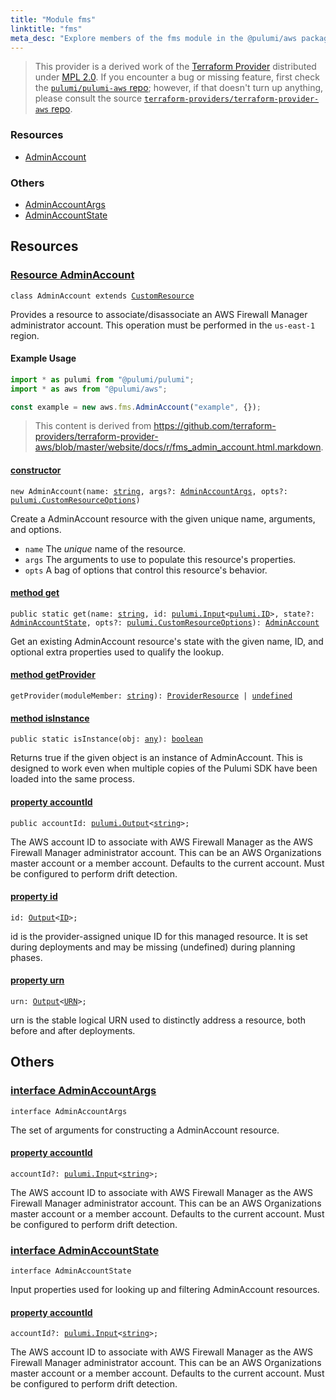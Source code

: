 ```yaml
---
title: "Module fms"
linktitle: "fms"
meta_desc: "Explore members of the fms module in the @pulumi/aws package."
---
```


<!-- WARNING: this page was generated by a tool. Do not edit it by hand. -->
<!-- To change it, please see https://github.com/pulumi/docs/tree/master/tools/tscdocgen. -->


> This provider is a derived work of the [Terraform Provider](https://github.com/terraform-providers/terraform-provider-aws)
> distributed under [MPL 2.0](https://www.mozilla.org/en-US/MPL/2.0/). If you encounter a bug or missing feature,
> first check the [`pulumi/pulumi-aws` repo](https://github.com/pulumi/pulumi-aws/issues); however, if that doesn't turn up anything,
> please consult the source [`terraform-providers/terraform-provider-aws` repo](https://github.com/terraform-providers/terraform-provider-aws/issues).





<h3>Resources</h3>
<ul class="api">
    <li><a href="#AdminAccount"><span class="symbol resource"></span>AdminAccount</a></li>
</ul>


<h3>Others</h3>
<ul class="api">
    <li><a href="#AdminAccountArgs"><span class="symbol api"></span>AdminAccountArgs</a></li>
    <li><a href="#AdminAccountState"><span class="symbol api"></span>AdminAccountState</a></li>
</ul>


<h2 id="resources">Resources</h2>
<h3 class="pdoc-module-header" id="AdminAccount" data-link-title="AdminAccount">
    <a href="https://github.com/pulumi/pulumi-aws/blob/732c49b357a97cb28dc2fd01bb99654173c2ab8c/sdk/nodejs/fms/adminAccount.ts#L21">
        Resource <strong>AdminAccount</strong>
    </a>
</h3>

<pre class="highlight"><code><span class='kr'>class</span> <span class='nx'>AdminAccount</span> <span class='kr'>extends</span> <a href='/docs/reference/pkg/nodejs/pulumi/pulumi/#CustomResource'>CustomResource</a></code></pre>

Provides a resource to associate/disassociate an AWS Firewall Manager administrator account. This operation must be performed in the `us-east-1` region.

#### Example Usage

```typescript
import * as pulumi from "@pulumi/pulumi";
import * as aws from "@pulumi/aws";

const example = new aws.fms.AdminAccount("example", {});
```

> This content is derived from https://github.com/terraform-providers/terraform-provider-aws/blob/master/website/docs/r/fms_admin_account.html.markdown.

<h4 class="pdoc-member-header" id="AdminAccount-constructor">
<a class="pdoc-child-name" href="https://github.com/pulumi/pulumi-aws/blob/732c49b357a97cb28dc2fd01bb99654173c2ab8c/sdk/nodejs/fms/adminAccount.ts#L51"> <b>constructor</b></a>
</h4>


<pre class="highlight"><code><span class='kd'></span><span class='kd'>new</span> AdminAccount(name: <span class='kd'><a href='https://developer.mozilla.org/en-US/docs/Web/JavaScript/Reference/Global_Objects/String'>string</a></span>, args?: <a href='#AdminAccountArgs'>AdminAccountArgs</a>, opts?: <a href='/docs/reference/pkg/nodejs/pulumi/pulumi/#CustomResourceOptions'>pulumi.CustomResourceOptions</a>)</code></pre>


Create a AdminAccount resource with the given unique name, arguments, and options.

* `name` The _unique_ name of the resource.
* `args` The arguments to use to populate this resource&#39;s properties.
* `opts` A bag of options that control this resource&#39;s behavior.

<h4 class="pdoc-member-header" id="AdminAccount-get">
<a class="pdoc-child-name" href="https://github.com/pulumi/pulumi-aws/blob/732c49b357a97cb28dc2fd01bb99654173c2ab8c/sdk/nodejs/fms/adminAccount.ts#L30">method <b>get</b></a>
</h4>


<pre class="highlight"><code><span class='kd'>public static </span>get(name: <span class='kd'><a href='https://developer.mozilla.org/en-US/docs/Web/JavaScript/Reference/Global_Objects/String'>string</a></span>, id: <a href='/docs/reference/pkg/nodejs/pulumi/pulumi/#Input'>pulumi.Input</a>&lt;<a href='/docs/reference/pkg/nodejs/pulumi/pulumi/#ID'>pulumi.ID</a>&gt;, state?: <a href='#AdminAccountState'>AdminAccountState</a>, opts?: <a href='/docs/reference/pkg/nodejs/pulumi/pulumi/#CustomResourceOptions'>pulumi.CustomResourceOptions</a>): <a href='#AdminAccount'>AdminAccount</a></code></pre>


Get an existing AdminAccount resource's state with the given name, ID, and optional extra
properties used to qualify the lookup.

<h4 class="pdoc-member-header" id="AdminAccount-getProvider">
<a class="pdoc-child-name" href="https://github.com/pulumi/pulumi-aws/blob/732c49b357a97cb28dc2fd01bb99654173c2ab8c/sdk/nodejs/fms/adminAccount.ts#L21">method <b>getProvider</b></a>
</h4>


<pre class="highlight"><code><span class='kd'></span>getProvider(moduleMember: <span class='kd'><a href='https://developer.mozilla.org/en-US/docs/Web/JavaScript/Reference/Global_Objects/String'>string</a></span>): <a href='/docs/reference/pkg/nodejs/pulumi/pulumi/#ProviderResource'>ProviderResource</a> | <span class='kd'><a href='https://developer.mozilla.org/en-US/docs/Web/JavaScript/Reference/Global_Objects/undefined'>undefined</a></span></code></pre>

<h4 class="pdoc-member-header" id="AdminAccount-isInstance">
<a class="pdoc-child-name" href="https://github.com/pulumi/pulumi-aws/blob/732c49b357a97cb28dc2fd01bb99654173c2ab8c/sdk/nodejs/fms/adminAccount.ts#L41">method <b>isInstance</b></a>
</h4>


<pre class="highlight"><code><span class='kd'>public static </span>isInstance(obj: <span class='kd'><a href='https://www.typescriptlang.org/docs/handbook/basic-types.html#any'>any</a></span>): <span class='kd'><a href='https://developer.mozilla.org/en-US/docs/Web/JavaScript/Reference/Global_Objects/Boolean'>boolean</a></span></code></pre>


Returns true if the given object is an instance of AdminAccount.  This is designed to work even
when multiple copies of the Pulumi SDK have been loaded into the same process.

<h4 class="pdoc-member-header" id="AdminAccount-accountId">
<a class="pdoc-child-name" href="https://github.com/pulumi/pulumi-aws/blob/732c49b357a97cb28dc2fd01bb99654173c2ab8c/sdk/nodejs/fms/adminAccount.ts#L51">property <b>accountId</b></a>
</h4>

<pre class="highlight"><code><span class='kd'>public </span>accountId: <a href='/docs/reference/pkg/nodejs/pulumi/pulumi/#Output'>pulumi.Output</a>&lt;<span class='kd'><a href='https://developer.mozilla.org/en-US/docs/Web/JavaScript/Reference/Global_Objects/String'>string</a></span>&gt;;</code></pre>

The AWS account ID to associate with AWS Firewall Manager as the AWS Firewall Manager administrator account. This can be an AWS Organizations master account or a member account. Defaults to the current account. Must be configured to perform drift detection.

<h4 class="pdoc-member-header" id="AdminAccount-id">
<a class="pdoc-child-name" href="https://github.com/pulumi/pulumi-aws/blob/732c49b357a97cb28dc2fd01bb99654173c2ab8c/sdk/nodejs/fms/adminAccount.ts#L21">property <b>id</b></a>
</h4>

<pre class="highlight"><code><span class='kd'></span>id: <a href='/docs/reference/pkg/nodejs/pulumi/pulumi/#Output'>Output</a>&lt;<a href='/docs/reference/pkg/nodejs/pulumi/pulumi/#ID'>ID</a>&gt;;</code></pre>

id is the provider-assigned unique ID for this managed resource.  It is set during
deployments and may be missing (undefined) during planning phases.

<h4 class="pdoc-member-header" id="AdminAccount-urn">
<a class="pdoc-child-name" href="https://github.com/pulumi/pulumi-aws/blob/732c49b357a97cb28dc2fd01bb99654173c2ab8c/sdk/nodejs/fms/adminAccount.ts#L21">property <b>urn</b></a>
</h4>

<pre class="highlight"><code><span class='kd'></span>urn: <a href='/docs/reference/pkg/nodejs/pulumi/pulumi/#Output'>Output</a>&lt;<a href='/docs/reference/pkg/nodejs/pulumi/pulumi/#URN'>URN</a>&gt;;</code></pre>

urn is the stable logical URN used to distinctly address a resource, both before and after
deployments.



<h2 id="apis">Others</h2>
<h3 class="pdoc-module-header" id="AdminAccountArgs" data-link-title="AdminAccountArgs">
    <a href="https://github.com/pulumi/pulumi-aws/blob/732c49b357a97cb28dc2fd01bb99654173c2ab8c/sdk/nodejs/fms/adminAccount.ts#L94">
        interface <strong>AdminAccountArgs</strong>
    </a>
</h3>

<pre class="highlight"><code><span class='kr'>interface</span> <span class='nx'>AdminAccountArgs</span></code></pre>

The set of arguments for constructing a AdminAccount resource.

<h4 class="pdoc-member-header" id="AdminAccountArgs-accountId">
<a class="pdoc-child-name" href="https://github.com/pulumi/pulumi-aws/blob/732c49b357a97cb28dc2fd01bb99654173c2ab8c/sdk/nodejs/fms/adminAccount.ts#L98">property <b>accountId</b></a>
</h4>

<pre class="highlight"><code><span class='kd'></span>accountId?: <a href='/docs/reference/pkg/nodejs/pulumi/pulumi/#Input'>pulumi.Input</a>&lt;<span class='kd'><a href='https://developer.mozilla.org/en-US/docs/Web/JavaScript/Reference/Global_Objects/String'>string</a></span>&gt;;</code></pre>

The AWS account ID to associate with AWS Firewall Manager as the AWS Firewall Manager administrator account. This can be an AWS Organizations master account or a member account. Defaults to the current account. Must be configured to perform drift detection.

<h3 class="pdoc-module-header" id="AdminAccountState" data-link-title="AdminAccountState">
    <a href="https://github.com/pulumi/pulumi-aws/blob/732c49b357a97cb28dc2fd01bb99654173c2ab8c/sdk/nodejs/fms/adminAccount.ts#L84">
        interface <strong>AdminAccountState</strong>
    </a>
</h3>

<pre class="highlight"><code><span class='kr'>interface</span> <span class='nx'>AdminAccountState</span></code></pre>

Input properties used for looking up and filtering AdminAccount resources.

<h4 class="pdoc-member-header" id="AdminAccountState-accountId">
<a class="pdoc-child-name" href="https://github.com/pulumi/pulumi-aws/blob/732c49b357a97cb28dc2fd01bb99654173c2ab8c/sdk/nodejs/fms/adminAccount.ts#L88">property <b>accountId</b></a>
</h4>

<pre class="highlight"><code><span class='kd'></span>accountId?: <a href='/docs/reference/pkg/nodejs/pulumi/pulumi/#Input'>pulumi.Input</a>&lt;<span class='kd'><a href='https://developer.mozilla.org/en-US/docs/Web/JavaScript/Reference/Global_Objects/String'>string</a></span>&gt;;</code></pre>

The AWS account ID to associate with AWS Firewall Manager as the AWS Firewall Manager administrator account. This can be an AWS Organizations master account or a member account. Defaults to the current account. Must be configured to perform drift detection.

